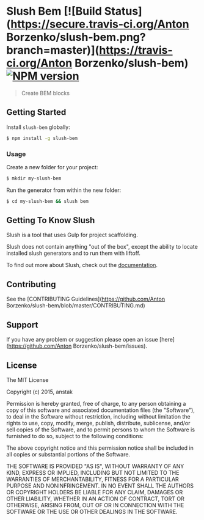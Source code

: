# Slush Bem [![Build Status](https://secure.travis-ci.org/Anton Borzenko/slush-bem.png?branch=master)](https://travis-ci.org/Anton Borzenko/slush-bem) [![NPM version](https://badge-me.herokuapp.com/api/npm/slush-bem.png)](http://badges.enytc.com/for/npm/slush-bem)

> Create BEM blocks


## Getting Started

Install `slush-bem` globally:

```bash
$ npm install -g slush-bem
```

### Usage

Create a new folder for your project:

```bash
$ mkdir my-slush-bem
```

Run the generator from within the new folder:

```bash
$ cd my-slush-bem && slush bem
```

## Getting To Know Slush

Slush is a tool that uses Gulp for project scaffolding.

Slush does not contain anything "out of the box", except the ability to locate installed slush generators and to run them with liftoff.

To find out more about Slush, check out the [documentation](https://github.com/slushjs/slush).

## Contributing

See the [CONTRIBUTING Guidelines](https://github.com/Anton Borzenko/slush-bem/blob/master/CONTRIBUTING.md)

## Support
If you have any problem or suggestion please open an issue [here](https://github.com/Anton Borzenko/slush-bem/issues).

## License 

The MIT License

Copyright (c) 2015, anstak

Permission is hereby granted, free of charge, to any person
obtaining a copy of this software and associated documentation
files (the "Software"), to deal in the Software without
restriction, including without limitation the rights to use,
copy, modify, merge, publish, distribute, sublicense, and/or sell
copies of the Software, and to permit persons to whom the
Software is furnished to do so, subject to the following
conditions:

The above copyright notice and this permission notice shall be
included in all copies or substantial portions of the Software.

THE SOFTWARE IS PROVIDED "AS IS", WITHOUT WARRANTY OF ANY KIND,
EXPRESS OR IMPLIED, INCLUDING BUT NOT LIMITED TO THE WARRANTIES
OF MERCHANTABILITY, FITNESS FOR A PARTICULAR PURPOSE AND
NONINFRINGEMENT. IN NO EVENT SHALL THE AUTHORS OR COPYRIGHT
HOLDERS BE LIABLE FOR ANY CLAIM, DAMAGES OR OTHER LIABILITY,
WHETHER IN AN ACTION OF CONTRACT, TORT OR OTHERWISE, ARISING
FROM, OUT OF OR IN CONNECTION WITH THE SOFTWARE OR THE USE OR
OTHER DEALINGS IN THE SOFTWARE.

